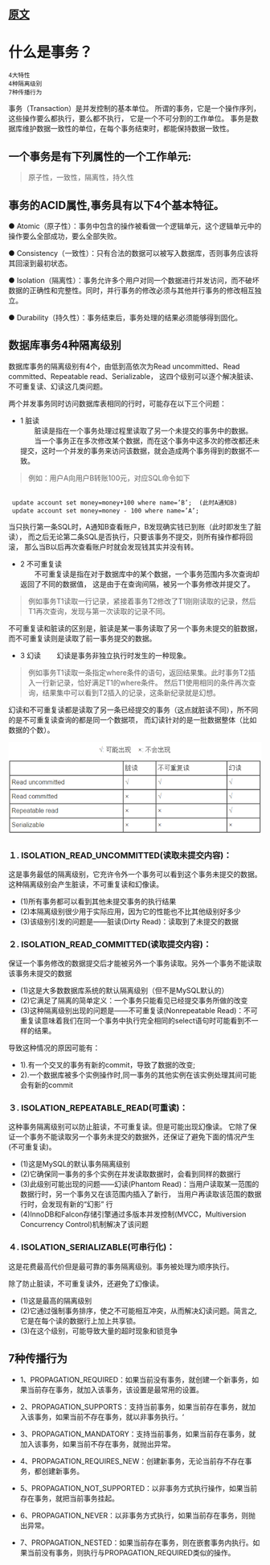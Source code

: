
## [原文](https://www.jianshu.com/p/0399a22c4ed3)

# 什么是事务？

```
4大特性
4种隔离级别
7种传播行为
```

事务（Transaction）是并发控制的基本单位。
所谓的事务，它是一个操作序列，这些操作要么都执行，要么都不执行，
它是一个不可分割的工作单位。
事务是数据库维护数据一致性的单位，在每个事务结束时，都能保持数据一致性。

## 一个事务是有下列属性的一个工作单元: 
> 原子性，一致性，隔离性，持久性

## 事务的ACID属性,事务具有以下4个基本特征。

● Atomic（原子性）：事务中包含的操作被看做一个逻辑单元，这个逻辑单元中的操作要么全部成功，要么全部失败。

● Consistency（一致性）：只有合法的数据可以被写入数据库，否则事务应该将其回滚到最初状态。

● Isolation（隔离性）：事务允许多个用户对同一个数据进行并发访问，而不破坏数据的正确性和完整性。同时，并行事务的修改必须与其他并行事务的修改相互独立。

● Durability（持久性）：事务结束后，事务处理的结果必须能够得到固化。


## 数据库事务4种隔离级别

 数据库事务的隔离级别有4个，由低到高依次为Read uncommitted、Read committed、Repeatable read、Serializable，
 这四个级别可以逐个解决脏读、不可重复读、幻读这几类问题。
 
 两个并发事务同时访问数据库表相同的行时，可能存在以下三个问题：
- 1 脏读  
 　　脏读是指在一个事务处理过程里读取了另一个未提交的事务中的数据。
 　　当一个事务正在多次修改某个数据，而在这个事务中这多次的修改都还未提交，这时一个并发的事务来访问该数据，就会造成两个事务得到的数据不一致。
 
> 例如：用户A向用户B转账100元，对应SQL命令如下
```mysql
   
 update account set money=money+100 where name=’B’;  (此时A通知B)
 update account set money=money - 100 where name=’A’;
```
当只执行第一条SQL时，A通知B查看账户，B发现确实钱已到账（此时即发生了脏读），
而之后无论第二条SQL是否执行，只要该事务不提交，则所有操作都将回滚，
那么当B以后再次查看账户时就会发现钱其实并没有转。

- 2 不可重复读  
 　　不可重复读是指在对于数据库中的某个数据，一个事务范围内多次查询却返回了不同的数据值，
 这是由于在查询间隔，被另一个事务修改并提交了。

 > 例如事务T1读取一行记录，紧接着事务T2修改了T1刚刚读取的记录，然后T1再次查询，发现与第一次读取的记录不同。

不可重复读和脏读的区别是，脏读是某一事务读取了另一个事务未提交的脏数据，而不可重复读则是读取了前一事务提交的数据。

- 3 幻读
 　　幻读是事务非独立执行时发生的一种现象。
> 例如事务T1读取一条指定where条件的语句，返回结果集。此时事务T2插入一行新记录，恰好满足T1的where条件。
然后T1使用相同的条件再次查询，结果集中可以看到T2插入的记录，这条新纪录就是幻想。

 幻读和不可重复读都是读取了另一条已经提交的事务（这点就脏读不同），所不同的是不可重复读查询的都是同一个数据项，
 而幻读针对的是一批数据整体（比如数据的个数）。
 

![](../images/basic/Isolation_level.png)

### １. ISOLATION_READ_UNCOMMITTED(读取未提交内容)：
这是事务最低的隔离级别，它充许令外一个事务可以看到这个事务未提交的数据。
这种隔离级别会产生脏读，不可重复读和幻像读。

- (1)所有事务都可以看到其他未提交事务的执行结果
- (2)本隔离级别很少用于实际应用，因为它的性能也不比其他级别好多少
- (3)该级别引发的问题是——脏读(Dirty Read)：读取到了未提交的数据

### ２. ISOLATION_READ_COMMITTED(读取提交内容)：
保证一个事务修改的数据提交后才能被另外一个事务读取。另外一个事务不能读取该事务未提交的数据

- (1)这是大多数数据库系统的默认隔离级别（但不是MySQL默认的）
- (2)它满足了隔离的简单定义：一个事务只能看见已经提交事务所做的改变
- (3)这种隔离级别出现的问题是——不可重复读(Nonrepeatable Read)：不可重复读意味着我们在同一个事务中执行完全相同的select语句时可能看到不一样的结果。

导致这种情况的原因可能有：

- 1).有一个交叉的事务有新的commit，导致了数据的改变;
- 2).一个数据库被多个实例操作时,同一事务的其他实例在该实例处理其间可能会有新的commit

### ３. ISOLATION_REPEATABLE_READ(可重读)：
这种事务隔离级别可以防止脏读，不可重复读。但是可能出现幻像读。
它除了保证一个事务不能读取另一个事务未提交的数据外，还保证了避免下面的情况产生(不可重复读)。

- (1)这是MySQL的默认事务隔离级别
- (2)它确保同一事务的多个实例在并发读取数据时，会看到同样的数据行
- (3)此级别可能出现的问题——幻读(Phantom Read)：当用户读取某一范围的数据行时，另一个事务又在该范围内插入了新行，
当用户再读取该范围的数据行时，会发现有新的“幻影” 行
- (4)InnoDB和Falcon存储引擎通过多版本并发控制(MVCC，Multiversion Concurrency Control)机制解决了该问题

### ４. ISOLATION_SERIALIZABLE(可串行化)：
这是花费最高代价但是最可靠的事务隔离级别。事务被处理为顺序执行。

除了防止脏读，不可重复读外，还避免了幻像读。

- (1)这是最高的隔离级别
- (2)它通过强制事务排序，使之不可能相互冲突，从而解决幻读问题。简言之,它是在每个读的数据行上加上共享锁。
- (3)在这个级别，可能导致大量的超时现象和锁竞争


## 7种传播行为

- 1、PROPAGATION_REQUIRED：如果当前没有事务，就创建一个新事务，如果当前存在事务，就加入该事务，该设置是最常用的设置。

- 2、PROPAGATION_SUPPORTS：支持当前事务，如果当前存在事务，就加入该事务，如果当前不存在事务，就以非事务执行。‘

- 3、PROPAGATION_MANDATORY：支持当前事务，如果当前存在事务，就加入该事务，如果当前不存在事务，就抛出异常。

- 4、PROPAGATION_REQUIRES_NEW：创建新事务，无论当前存不存在事务，都创建新事务。

- 5、PROPAGATION_NOT_SUPPORTED：以非事务方式执行操作，如果当前存在事务，就把当前事务挂起。

- 6、PROPAGATION_NEVER：以非事务方式执行，如果当前存在事务，则抛出异常。

- 7、PROPAGATION_NESTED：如果当前存在事务，则在嵌套事务内执行。如果当前没有事务，则执行与PROPAGATION_REQUIRED类似的操作。

 


 
